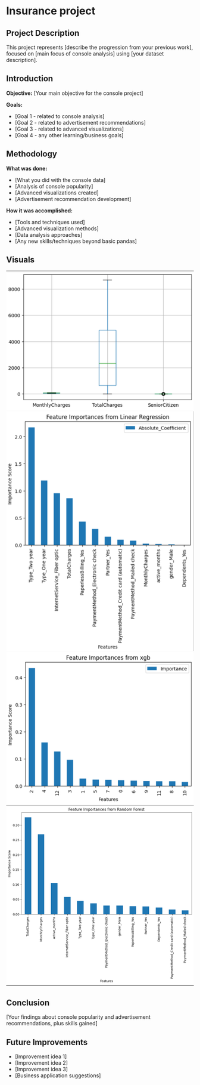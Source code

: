 # Insurance project

## Project Description
This project represents [describe the progression from your previous work], focused on [main focus of console analysis] using [your dataset description].

## Introduction
**Objective:** [Your main objective for the console project]

**Goals:**
- [Goal 1 - related to console analysis]
- [Goal 2 - related to advertisement recommendations]
- [Goal 3 - related to advanced visualizations]
- [Goal 4 - any other learning/business goals]

## Methodology
**What was done:**
- [What you did with the console data]
- [Analysis of console popularity]
- [Advanced visualizations created]
- [Advertisement recommendation development]

**How it was accomplished:**
- [Tools and techniques used]
- [Advanced visualization methods]
- [Data analysis approaches]
- [Any new skills/techniques beyond basic pandas]

## Visuals
![Boxplot](Screenshots/Screenshot_(55).PNG)
![Feature importances LR](Screenshots/Screenshot_(56).PNG)
![Feature importances XGB](Screenshots/Screenshot_(57).PNG)
![Feature importances RF](Screenshots/Screenshot_(58).PNG)

## Conclusion
[Your findings about console popularity and advertisement recommendations, plus skills gained]

## Future Improvements
- [Improvement idea 1]
- [Improvement idea 2]
- [Improvement idea 3]
- [Business application suggestions]
